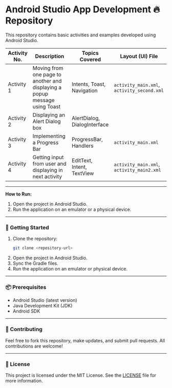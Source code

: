 # Android Studio App Development  🔥 Repository

This repository contains basic activities and examples developed using Android Studio.

| Activity No.   | Description                                                                | Topics Covered               | Layout (UI) File                             |
| -------------- | -------------------------------------------------------------------------- | ---------------------------- | -------------------------------------------- |
| Activity 1     | Moving from one page to another and displaying a popup message using Toast | Intents, Toast, Navigation   | `activity_main.xml`, `activity_second.xml`   |
| Activity 2     | Displaying an Alert Dialog box                                             | AlertDialog, DialogInterface |                                              |
| Activity 3     | Implementing a Progress Bar                                                | ProgressBar, Handlers        | `activity_main.xml`                          |
| Activity 4 | Getting input from user and displaying in next activity               | EditText, Intent, TextView   | `activity_main.xml`, `activity_main2.xml` |


---

**How to Run:**
1. Open the project in Android Studio.
2. Run the application on an emulator or a physical device.


---

### 🚀 Getting Started

1. Clone the repository:  
   ```bash
   git clone <repository-url>
   ```
2. Open the project in Android Studio.
3. Sync the Gradle files.
4. Run the application on an emulator or physical device.

---

### 📦 Prerequisites
- Android Studio (latest version)
- Java Development Kit (JDK)
- Android SDK

---

### 🤝 Contributing
Feel free to fork this repository, make updates, and submit pull requests. All contributions are welcome!

---

### 📄 License
This project is licensed under the MIT License. See the [LICENSE](LICENSE) file for more information.
